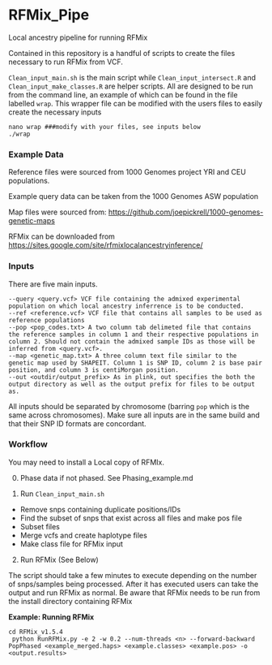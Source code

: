 # RFMix_Pipe
Local ancestry pipeline for running RFMix

Contained in this repository is a handful of scripts to create the files necessary to run RFMix from VCF.

`Clean_input_main.sh` is the main script while `Clean_input_intersect.R` and `Clean_input_make_classes.R` are helper scripts.
All are designed to be run from the command line, an example of which can be found in the file labelled `wrap`. This wrapper file can be modified with the users files to easily create the necessary inputs

```
nano wrap ###modify with your files, see inputs below
./wrap
```

### Example Data
Reference files were sourced from 1000 Genomes project YRI and CEU populations. 

Example query data can be taken from the 1000 Genomes ASW population

Map files were sourced from: https://github.com/joepickrell/1000-genomes-genetic-maps

RFMix can be downloaded from https://sites.google.com/site/rfmixlocalancestryinference/
### Inputs

There are five main inputs. 

```
--query <query.vcf> VCF file containing the admixed experimental population on which local ancestry inferrence is to be conducted.
--ref <reference.vcf> VCF file that contains all samples to be used as reference populations
--pop <pop_codes.txt> A two column tab delimeted file that contains the reference samples in column 1 and their respective populations in column 2. Should not contain the admixed sample IDs as those will be inferred from <query.vcf>.
--map <genetic_map.txt> A three column text file similar to the genetic map used by SHAPEIT. Column 1 is SNP ID, column 2 is base pair position, and column 3 is centiMorgan position.
--out <outdir/output_prefix> As in plink, out specifies the both the output directory as well as the output prefix for files to be output as.
```

All inputs should be separated by chromosome (barring `pop` which is the same across chromosomes). 
Make sure all inputs are in the same build and that their SNP ID formats are concordant. 

### Workflow
You may need to install a Local copy of RFMIx.

0. Phase data if not phased. See Phasing_example.md

1. Run `Clean_input_main.sh`
* Remove snps containing duplicate positions/IDs
* Find the subset of snps that exist across all files and make pos file
* Subset files
* Merge vcfs and create haplotype files
* Make class file for RFMix input

2. Run RFMix (See Below)

The script should take a few minutes to execute depending on the number of snps/samples being processed. 
After it has executed users can take the output and run RFMix as normal. Be aware that RFMix needs to be run from the install directory containing RFMix

**Example: Running RFMix**
```
cd RFMix_v1.5.4 
 python RunRFMix.py -e 2 -w 0.2 --num-threads <n> --forward-backward PopPhased <example_merged.haps> <example.classes> <example.pos> -o <output.results>
```

